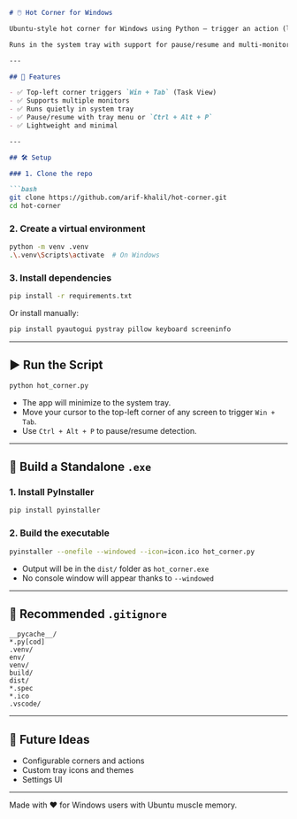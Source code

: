 ````markdown
# 🖱️ Hot Corner for Windows

Ubuntu-style hot corner for Windows using Python — trigger an action (like opening Task View) when your mouse hits the top-left corner of **any monitor**.

Runs in the system tray with support for pause/resume and multi-monitor setups.

---

## 🚀 Features

- ✅ Top-left corner triggers `Win + Tab` (Task View)
- ✅ Supports multiple monitors
- ✅ Runs quietly in system tray
- ✅ Pause/resume with tray menu or `Ctrl + Alt + P`
- ✅ Lightweight and minimal

---

## 🛠️ Setup

### 1. Clone the repo

```bash
git clone https://github.com/arif-khalil/hot-corner.git
cd hot-corner
````

### 2. Create a virtual environment

```bash
python -m venv .venv
.\.venv\Scripts\activate  # On Windows
```

### 3. Install dependencies

```bash
pip install -r requirements.txt
```

Or install manually:

```bash
pip install pyautogui pystray pillow keyboard screeninfo
```

---

## ▶️ Run the Script

```bash
python hot_corner.py
```

* The app will minimize to the system tray.
* Move your cursor to the top-left corner of any screen to trigger `Win + Tab`.
* Use `Ctrl + Alt + P` to pause/resume detection.

---

## 🧊 Build a Standalone `.exe`

### 1. Install PyInstaller

```bash
pip install pyinstaller
```

### 2. Build the executable

```bash
pyinstaller --onefile --windowed --icon=icon.ico hot_corner.py
```

* Output will be in the `dist/` folder as `hot_corner.exe`
* No console window will appear thanks to `--windowed`

---

## 📁 Recommended `.gitignore`

```gitignore
__pycache__/
*.py[cod]
.venv/
env/
venv/
build/
dist/
*.spec
*.ico
.vscode/
```

---

## 🧠 Future Ideas

* Configurable corners and actions
* Custom tray icons and themes
* Settings UI

---

Made with ❤️ for Windows users with Ubuntu muscle memory.
